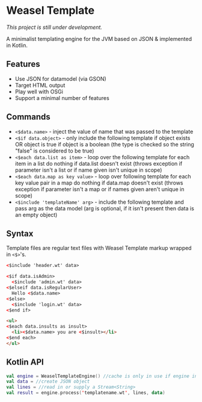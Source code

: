 Weasel Template
===============

*This project is still under development.*

A minimalist templating engine for the JVM based on JSON &amp; implemented in Kotlin.

## Features
- Use JSON for datamodel (via GSON)
- Target HTML output
- Play well with OSGi
- Support a minimal number of features

## Commands
- `<$data.name>` - inject the value of name that was passed to the template
- `<$if data.object>` - only include the following template if object exists OR object is true if object is a boolean (the type is checked so the string "false" is considered to be true)
- `<$each data.list as item>` - loop over the following template for each item in a list do nothing if data.list doesn't exist (throws exception if parameter isn't a list or if name given isn't unique in scope)
- `<$each data.map as key value>` - loop over following template for each key value pair in a map do nothing if data.map doesn't exist (throws exception if parameter isn't a map or if names given aren't unique in scope)
- `<$include 'templateName' arg>` - include the following template and pass arg as the data model (arg is optional, if it isn't present then data is an empty object)

## Syntax

Template files are regular text files with Weasel Template markup wrapped in `<$>`'s.

```html
<$include 'header.wt' data>

<$if data.isAdmin>
  <$include 'admin.wt' data>
<$elseif data.isRegularUser>
  Hello <$data.name>
<$else>
  <$include 'login.wt' data>
<$end if>

<ul>
<$each data.insults as insult>
  <li><$data.name> you are <$insult></li>
<$end each>
</ul>
```

## Kotlin API

```kotlin
val engine = WeaselTemplateEngine() //cache is only in use if engine instance is reused
val data = //create JSON object
val lines = //read in or supply a Stream<String>
val result = engine.process('templatename.wt', lines, data)
```
